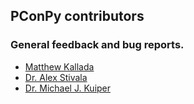 ## PConPy contributors

### General feedback and bug reports.
- [Matthew Kallada](https://github.com/kallada)
- [Dr. Alex Stivala](https://github.com/stivalaa)
- [Dr. Michael J. Kuiper](https://github.com/mkuiper)
